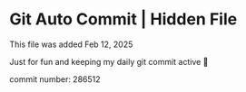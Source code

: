 # Git Auto Commit | Hidden File

This file was added Feb 12, 2025

Just for fun and keeping my daily git commit active 🤪

commit number: 286512
